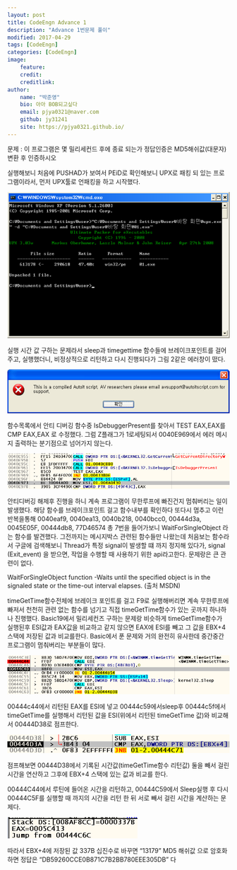 ```yaml
---
layout: post
title: CodeEngn Advance 1
description: "Advance 1번문제 풀이"
modified: 2017-04-29
tags: [CodeEngn]
categories: [CodeEngn]
image:
    feature:
    credit:
    creditlink:
author:
    name: "박준영"
    bio: 아아 BOB되고싶다
    email: pjya0321@naver.com
    github: jy31241
    site: https://pjya0321.github.io/
---
```

문제 : 이 프로그램은 몇 밀리세컨드 후에 종료 되는가 정답인증은 MD5해쉬값(대문자)변환 후 인증하시오

실행해보니 처음에 PUSHAD가 보여서 PEiD로 확인해보니 UPX로 패킹 되 있는 프로그램이라서, 먼저 UPX툴로 언패킹을 하고 시작했다.

![1](assets/postimage/a1-1.png)

실행 시간 값 구하는 문제라서 sleep과 timegettime 함수들에 브레이크포인트를 걸어주고, 실행했더니, 비정상적으로 리턴하고 다시 진행되다가 그림 2같은 에러창이 떴다.

![2](assets/postimage/a1-2.png)

함수목록에서 안티 디버깅 함수중 IsDebuggerPresent를 찾아서 TEST EAX,EAX를 CMP EAX,EAX 로 수정했다. 그럼 Z플래그가 1로세팅되서 0040E969에서 에러 메시지 출력하는 분기점으로 넘어가지 않는다.

![3](assets/postimage/a1-3.png)

안티디버깅 해제후 진행을 하니 계속 프로그램이 무한루프에 빠진건지 멈춰버리는 일이 발생했다.
해당 함수를 브레이크포인트 걸고 함수내부를 확인하다 또다시 멈추고 이런 반복을통해
0040eaf9, 0040ea13, 0040b218, 0040bcc0, 00444d3a, 0045E05F, 00444db8, 77D46574  총 7번을 들어가보니 WaitForSingleObject 라는 함수를 발견했다. 그전까지는 메시지박스 관련된 함수들만 나왔는데 처음보는 함수라서 구글에 검색해보니 Thread가 특정 signal이 발생할 떄 까지 정지해 있다가, signal (Exit_event) 을 받으면, 작업을 수행할 때 사용하기 위한 api라고한다.
문제랑은 큰 관련이 없다.

WaitForSingleObject function
-Waits until the specified object is in the signaled state or the time-out interval elapses.
(출처 MSDN)


timeGetTime함수전체에 브레이크 포인트를 걸고 F9로 실행해버리면 계속 무한루프에 빠저서 천천히 관련 없는 함수를 넘기고 직접 timeGetTime함수가 있는 곳까지 하나하나 진행했다. Basic19에서 밀리세컨즈 구하는 문제랑 비슷하게 timeGetTime함수가 실행된후 ESI값과 EAX값을 비교하고 같지 않으면 EAX에 ESI를 빼고 그 값을 EBX+4 스택에 저장된 값과 비교를한다. Basic에서 푼 문제와 거의 완전히 유사한데 중간중간 프로그램이 멈춰버리는 부분들이 많다.

![4](assets/postimage/a1-4.png)

00444c44에서 리턴된 EAX를 ESI에 넣고 00444c59에서sleep후 00444c5f에서 timeGetTime를 실행해서 리턴된 값을 ESI(위에서 리턴된 timeGetTime 값)와 비교해서 00444D38로 점프한다.

![5](assets/postimage/a1-5.png)

점프해보면 00444D38에서 기록된 시간값(timeGetTime함수 리턴값) 둘을 빼서 걸린 시간을 연산하고 그후에 EBX+4 스택에 있는 값과 비교를 한다.

00444C44에서 루틴에 들어온 시간을 리턴하고, 00444C59에서 Sleep실행 후 다시 00444C5F를 실행할 때 까지의 시간을 리턴 한 뒤 서로 빼서 걸린 시간을 계산하는 문제다.

![6](assets/postimage/a1-6.png)

따라서 EBX+4에 저장된 값 337B 십진수로 바꾸면 “13179” MD5 해쉬값 으로 암호화하면 정답은 “DB59260CCE0B871C7B2BB780EEE305DB” 다
